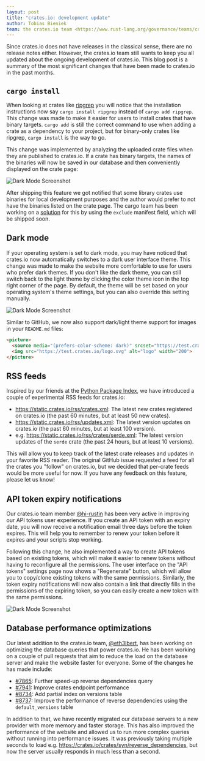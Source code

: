 ```yaml
---
layout: post
title: "crates.io: development update"
author: Tobias Bieniek
team: the crates.io team <https://www.rust-lang.org/governance/teams/crates-io>
---
```


Since crates.io does not have releases in the classical sense, there are no release notes either. However, the crates.io team still wants to keep you all updated about the ongoing development of crates.io. This blog post is a summary of the most significant changes that have been made to crates.io in the past months.

## `cargo install`

When looking at crates like [ripgrep](https://crates.io/crates/ripgrep) you will notice that the installation instructions now say `cargo install ripgrep` instead of `cargo add ripgrep`. This change was made to make it easier for users to install crates that have binary targets. `cargo add` is still the correct command to use when adding a crate as a dependency to your project, but for binary-only crates like ripgrep, `cargo install` is the way to go.

This change was implemented by analyzing the uploaded crate files when they are published to crates.io. If a crate has binary targets, the names of the binaries will now be saved in our database and then conveniently displayed on the crate page:

![Dark Mode Screenshot](../../../images/2024-07-26-crates-io-development-update/cargo-install.png)

After shipping this feature we got notified that some library crates use binaries for local development purposes and the author would prefer to not have the binaries listed on the crate page. The cargo team has been working on a [solution](https://github.com/rust-lang/cargo/pull/13713) for this by using the `exclude` manifest field, which will be shipped soon.


## Dark mode

If your operating system is set to dark mode, you may have noticed that crates.io now automatically switches to a dark user interface theme. This change was made to make the website more comfortable to use for users who prefer dark themes. If you don't like the dark theme, you can still switch back to the light theme by clicking the color theme icon in the top right corner of the page. By default, the theme will be set based on your operating system's theme settings, but you can also override this setting manually.

![Dark Mode Screenshot](../../../images/2024-07-26-crates-io-development-update/dark-mode.png)

Similar to GitHub, we now also support dark/light theme support for images in your `README.md` files:

```html
<picture>
  <source media="(prefers-color-scheme: dark)" srcset="https://test.crates.io/logo_dark.svg">
  <img src="https://test.crates.io/logo.svg" alt="logo" width="200">
</picture>
```


## RSS feeds

Inspired by our friends at the [Python Package Index](https://warehouse.pypa.io/api-reference/feeds.html), we have introduced a couple of experimental RSS feeds for crates.io:

- <https://static.crates.io/rss/crates.xml>: The latest new crates registered on crates.io (the past 60 minutes, but at least 50 new crates).
- <https://static.crates.io/rss/updates.xml>: The latest version updates on crates.io (the past 60 minutes, but at least 100 version).
- e.g. <https://static.crates.io/rss/crates/serde.xml>: The latest version updates of the `serde` crate (the past 24 hours, but at least 10 versions).

This will allow you to keep track of the latest crate releases and updates in your favorite RSS reader. The original GitHub issue requested a feed for all the crates you "follow" on crates.io, but we decided that per-crate feeds would be more useful for now. If you have any feedback on this feature, please let us know!


## API token expiry notifications

Our crates.io team member [@hi-rustin](https://github.com/hi-rustin) has been very active in improving our API tokens user experience. If you create an API token with an expiry date, you will now receive a notification email three days before the token expires. This will help you to remember to renew your token before it expires and your scripts stop working.

Following this change, he also implemented a way to create API tokens based on existing tokens, which will make it easier to renew tokens without having to reconfigure all the permissions. The user interface on the "API tokens" settings page now shows a "Regenerate" button, which will allow you to copy/clone existing tokens with the same permissions. Similarly, the token expiry notifications will now also contain a link that directly fills in the permissions of the expiring token, so you can easily create a new token with the same permissions.

![Dark Mode Screenshot](../../../images/2024-07-26-crates-io-development-update/regenerate-button.png)


## Database performance optimizations

Our latest addition to the crates.io team, [@eth3lbert](https://github.com/eth3lbert), has been working on optimizing the database queries that power crates.io. He has been working on a couple of pull requests that aim to reduce the load on the database server and make the website faster for everyone. Some of the changes he has made include:

- [#7865](https://github.com/rust-lang/crates.io/pull/7865): Further speed-up reverse dependencies query
- [#7941](https://github.com/rust-lang/crates.io/pull/7941): Improve crates endpoint performance
- [#8734](https://github.com/rust-lang/crates.io/pull/8734): Add partial index on versions table
- [#8737](https://github.com/rust-lang/crates.io/pull/8737): Improve the performance of reverse dependencies using the `default_versions` table

In addition to that, we have recently migrated our database servers to a new provider with more memory and faster storage. This has also improved the performance of the website and allowed us to run more complex queries without running into performance issues. It was previously taking multiple seconds to load e.g. https://crates.io/crates/syn/reverse_dependencies, but now the server usually responds in much less than a second.
